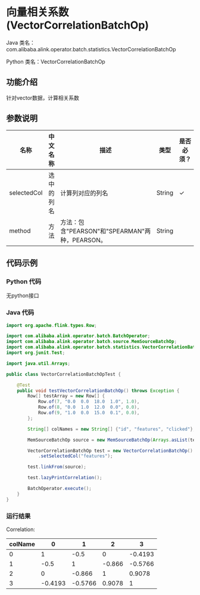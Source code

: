 # 向量相关系数 (VectorCorrelationBatchOp)
Java 类名：com.alibaba.alink.operator.batch.statistics.VectorCorrelationBatchOp

Python 类名：VectorCorrelationBatchOp


## 功能介绍

针对vector数据，计算相关系数

## 参数说明


| 名称 | 中文名称 | 描述 | 类型 | 是否必须？ | 取值范围 | 默认值 |
| --- | --- | --- | --- | --- | --- | --- |
| selectedCol | 选中的列名 | 计算列对应的列名 | String | ✓ | 所选列类型为 [DENSE_VECTOR, SPARSE_VECTOR, STRING, VECTOR] |  |
| method | 方法 | 方法：包含"PEARSON"和"SPEARMAN"两种，PEARSON。 | String |  | "PEARSON", "SPEARMAN" | "PEARSON" |




## 代码示例
### Python 代码
无python接口
 
### Java 代码
```java
import org.apache.flink.types.Row;

import com.alibaba.alink.operator.batch.BatchOperator;
import com.alibaba.alink.operator.batch.source.MemSourceBatchOp;
import com.alibaba.alink.operator.batch.statistics.VectorCorrelationBatchOp;
import org.junit.Test;

import java.util.Arrays;

public class VectorCorrelationBatchOpTest {

	@Test
	public void testVectorCorrelationBatchOp() throws Exception {
		Row[] testArray = new Row[] {
			Row.of(7, "0.0  0.0  18.0  1.0", 1.0),
			Row.of(8, "0.0  1.0  12.0  0.0", 0.0),
			Row.of(9, "1.0  0.0  15.0  0.1", 0.0),
		};

		String[] colNames = new String[] {"id", "features", "clicked"};

		MemSourceBatchOp source = new MemSourceBatchOp(Arrays.asList(testArray), colNames);

		VectorCorrelationBatchOp test = new VectorCorrelationBatchOp()
			.setSelectedCol("features");

		test.linkFrom(source);

		test.lazyPrintCorrelation();

		BatchOperator.execute();
	}
}

```

### 运行结果

Correlation:

|colName|      0|      1|     2|      3|
|-------|-------|-------|------|-------|
|      0|      1|   -0.5|     0|-0.4193|
|      1|   -0.5|      1|-0.866|-0.5766|
|      2|      0| -0.866|     1| 0.9078|
|      3|-0.4193|-0.5766|0.9078|      1|


